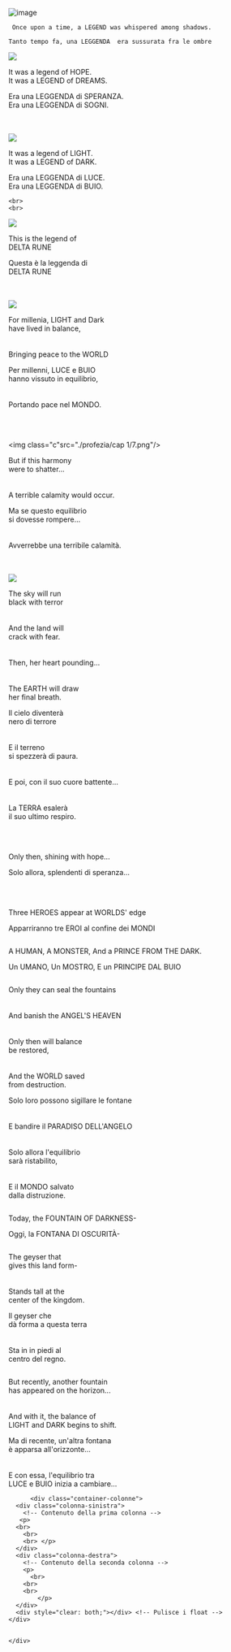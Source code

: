 

![image](https://github.com/4claws/Deltarune/blob/2e43b12a75a3a10fab800b09a96c502da291dda5/old/profezia/cap%201/1.png)
    
     Once upon a time, a LEGEND was whispered among shadows. 
      
    Tanto tempo fa, una LEGGENDA  era sussurata fra le ombre
      

<img class="c"  src="./profezia/cap 1/2.png"/>

 <div class="container-colonne">
      <div class="colonna-sinistra">
        <!-- Contenuto della prima colonna -->
       <p>It was a legend of HOPE. <br> It was a LEGEND of DREAMS.</p>
      </div>
      <div class="colonna-destra">
        <!-- Contenuto della seconda colonna -->
        <p> Era una LEGGENDA di SPERANZA. <br>
            Era una LEGGENDA di SOGNI.</p>
      </div>
      <div style="clear: both;"></div> <!-- Pulisce i float -->
    </div>
<br>
<br>

<img class="c" src="./profezia/cap 1/3.png"/>

 <div class="container-colonne">
      <div class="colonna-sinistra">
        <!-- Contenuto della prima colonna -->
       <p>It was a legend of LIGHT. <br> It was a LEGEND of DARK.</p>
      </div>
      <div class="colonna-destra">
        <!-- Contenuto della seconda colonna -->
        <p> Era una LEGGENDA di LUCE. <br>
            Era una LEGGENDA di BUIO.</p>
      </div>
      <div style="clear: both;"></div> <!-- Pulisce i float -->
    </div>

    <br>
    <br>

<img class="c" src="./profezia/cap 1/4.png"/>

 <div class="container-colonne">
      <div class="colonna-sinistra">
        <!-- Contenuto della prima colonna -->
       <p>This is the legend of   <br> DELTA RUNE</p>
      </div>
      <div class="colonna-destra">
        <!-- Contenuto della seconda colonna -->
        <p> Questa è la leggenda di  <br>
            DELTA RUNE</p>
      </div>
      <div style="clear: both;"></div> <!-- Pulisce i float -->
    </div>
<br>
<br>

<img class="c" src="./profezia/cap 1/5.png"/>
 <div class="container-colonne">
      <div class="colonna-sinistra">
        <!-- Contenuto della prima colonna -->
       <p>For millenia, LIGHT and Dark<br> have lived in balance, <br> <br> <br> Bringing peace to the WORLD </p>
      </div>
      <div class="colonna-destra">
        <!-- Contenuto della seconda colonna -->
        <p> Per millenni, LUCE e BUIO   <br> hanno vissuto in equilibrio,
            <br> <br> <br> Portando pace nel MONDO.</p>
      </div>
      <div style="clear: both;"></div> <!-- Pulisce i float -->
    </div>

<br>
<br>

<img class="c"src="./profezia/cap 1/7.png"/>
<div class="container-colonne">
      <div class="colonna-sinistra">
        <!-- Contenuto della prima colonna -->
       <p> But if this harmony <br> were to shatter... <br> <br> <br> A terrible calamity would occur. </p>
      </div>
      <div class="colonna-destra">
        <!-- Contenuto della seconda colonna -->
        <p> Ma se questo equilibrio <br> si dovesse rompere... <br> <br> <br> Avverrebbe una terribile calamità.
            </p>
      </div>
      <div style="clear: both;"></div> <!-- Pulisce i float -->
    </div>
<br>
<br>

<img class="c" src="./profezia/cap 1/9.png"/>
<div class="container-colonne">
      <div class="colonna-sinistra">
        <!-- Contenuto della prima colonna -->
       <p> The sky will run <br> black with terror
        <br> <br> <br> And the land will <br> crack with fear.
        <br> <br> <br> Then, her heart pounding...
        <br> <br> <br> The EARTH will draw <br> her final breath.  </p>
      </div>
      <div class="colonna-destra">
        <!-- Contenuto della seconda colonna -->
        <p> Il cielo diventerà <br>
           nero di terrore
        <br> <br> <br> E il terreno <br> si spezzerà di paura.
        <br> <br> <br> E poi, con il suo cuore battente...
        <br> <br> <br> La TERRA esalerà  <br> il suo ultimo respiro. </p>
      </div>
      <div style="clear: both;"></div> <!-- Pulisce i float -->
    </div>
<br>
<br>

<img class="c" src="./profezia/cap 1/14.png" alt="">
<div class="container-colonne">
      <div class="colonna-sinistra">
        <!-- Contenuto della prima colonna -->
       <p> Only then, shining with hope... </p>
      </div>
      <div class="colonna-destra">
        <!-- Contenuto della seconda colonna -->
        <p> Solo allora, splendenti di speranza... <br>
            </p>
      </div>
      <div style="clear: both;"></div> <!-- Pulisce i float -->
    </div>
<br>
<br>

<img class="c" src="./profezia/cap 1/15.png" alt="">
<div class="container-colonne">
      <div class="colonna-sinistra">
        <!-- Contenuto della prima colonna -->
       <p> Three HEROES appear at WORLDS' edge </p>
      </div>
      <div class="colonna-destra">
        <!-- Contenuto della seconda colonna -->
        <p> Apparriranno tre EROI al confine dei MONDI <br>
            </p>
      </div>
      <div style="clear: both;"></div> <!-- Pulisce i float -->
    </div>

<img class="c" src="./profezia/cap 1/16.png" alt="">
<div class="container-colonne">
      <div class="colonna-sinistra">
        <!-- Contenuto della prima colonna -->
       <p> A HUMAN, A MONSTER, And a PRINCE FROM THE DARK. </p>
      </div>
      <div class="colonna-destra">
        <!-- Contenuto della seconda colonna -->
        <p> Un UMANO, Un MOSTRO, E un PRINCIPE DAL BUIO <br>
            </p>
      </div>
      <div style="clear: both;"></div> <!-- Pulisce i float -->
    </div>

  <img class="c" src="./profezia/cap 1/17.png" alt="">

<div class="container-colonne">
      <div class="colonna-sinistra">
        <!-- Contenuto della prima colonna -->
       <p> Only they can seal the fountains
        <br>
        <br>
        <br> And banish the ANGEL'S HEAVEN
        <br>
        <br>
        <br>Only then will balance <br> be restored,
        <br>
        <br>
        <br> And the WORLD saved <br> from destruction. </p>
      </div>
      <div class="colonna-destra">
        <!-- Contenuto della seconda colonna -->
        <p> Solo loro possono sigillare le fontane
          <br>
          <br>
          <br>E bandire il PARADISO DELL'ANGELO
          <br>
          <br>
          <br> Solo allora l'equilibrio  <br> sarà ristabilito,
          <br>
          <br>
          <br> E il MONDO salvato  <br> dalla distruzione.
          </p>
      </div>
      <div style="clear: both;"></div> <!-- Pulisce i float -->
    </div>



<img class="c" src="./profezia/cap 1/21.png" alt="">
<div class="container-colonne">
      <div class="colonna-sinistra">
        <!-- Contenuto della prima colonna -->
       <p> Today, the FOUNTAIN OF DARKNESS- </p>
      </div>
      <div class="colonna-destra">
        <!-- Contenuto della seconda colonna -->
        <p> Oggi, la FONTANA DI OSCURITÀ-  <br>
            </p>
      </div>
      <div style="clear: both;"></div> <!-- Pulisce i float -->
    </div>
<img class="c" src="./profezia/cap 1/22.png" alt="">
<div class="container-colonne">
      <div class="colonna-sinistra">
        <!-- Contenuto della prima colonna -->
       <p> The geyser that <br> gives this land form-
        <br>
        <br>
        <br>Stands tall at the <br> center of the kingdom.</p>
          </p>
      </div>
      <div class="colonna-destra">
        <!-- Contenuto della seconda colonna -->
        <p> Il geyser che <br> dà forma a questa terra
        <br>
        <br>
        <br>Sta in in piedi al <br> centro del regno.
            </p>
      </div>
      <div style="clear: both;"></div> <!-- Pulisce i float -->
    </div>

<img class="c" src="./profezia/cap 1/24.png" alt="">
<div class="container-colonne">
      <div class="colonna-sinistra">
        <!-- Contenuto della prima colonna -->
       <p> But recently, another fountain <br> has appeared on the horizon...
      <br>
        <br>
        <br>And with it, the balance of <br> LIGHT and DARK begins to shift. </p>
      </div>
      <div class="colonna-destra">
        <!-- Contenuto della seconda colonna -->
        <p> Ma di recente, un'altra fontana <br> è apparsa all'orizzonte...
          <br>
        <br>
        <br>E con essa, l'equilibrio tra <br>  LUCE e BUIO inizia a cambiare...
            </p>
      </div>
      <div style="clear: both;"></div> <!-- Pulisce i float -->
    </div>

          <div class="container-colonne">
      <div class="colonna-sinistra">
        <!-- Contenuto della prima colonna -->
       <p>
      <br>
        <br>
        <br> </p>
      </div>
      <div class="colonna-destra">
        <!-- Contenuto della seconda colonna -->
        <p>
          <br>
        <br>
        <br>
            </p>
      </div>
      <div style="clear: both;"></div> <!-- Pulisce i float -->
    </div>


    </div>
  </div>

